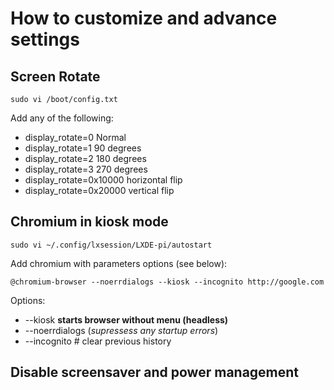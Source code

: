 # How to customize and advance settings

## Screen Rotate
`sudo vi /boot/config.txt`

Add any of the following:
* display_rotate=0 Normal
* display_rotate=1 90 degrees
* display_rotate=2 180 degrees 
* display_rotate=3 270 degrees
* display_rotate=0x10000 horizontal flip
* display_rotate=0x20000 vertical flip

## Chromium in kiosk mode
`sudo vi ~/.config/lxsession/LXDE-pi/autostart`

Add chromium with parameters options (see below):

`@chromium-browser --noerrdialogs --kiosk --incognito http://google.com`

Options:
* --kiosk **starts browser without menu (headless)**
* --noerrdialogs (*supressess any startup errors*)
* --incognito     # clear previous history
 
## Disable screensaver and power management

